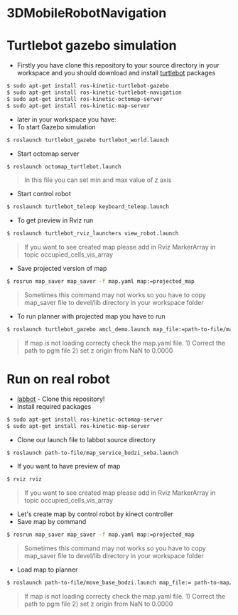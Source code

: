 # 3DMobileRobotNavigation

# Turtlebot gazebo simulation
- Firstly you have clone this repository to your source directory in your workspace and you should download and install [turtlebot] packages

```sh
$ sudo apt-get install ros-kinetic-turtlebot-gazebo 
$ sudo apt-get install ros-kinetic-turtlebot-navigation 
$ sudo apt-get install ros-kinetic-octomap-server
$ sudo apt-get install ros-kinetic-map-server


```
- later in your workspace you have:
- To start Gazebo simulation
 ```sh
$ roslaunch turtlebot_gazebo turtlebot_world.launch
```
  - Start octomap server
  ```sh
$ roslaunch octomap_turtlebot.launch
```
> In this file you can set min and max value of z axis
  - Start control robot
  ```sh
$ roslaunch turtlebot_teleop keyboard_teleop.launch
```
  - To get preview in Rviz run 
  ```sh
$ roslaunch turtlebot_rviz_launchers view_robot.launch
```
> If you want to see created map please add in Rviz MarkerArray in topic occupied_cells_vis_array

  - Save projected version of map
  ```sh
$ rosrun map_saver map_saver -f map.yaml map:=projected_map
```
> Sometimes this command may not works so you have to copy map_saver file to devel/lib directory in your workspace folder

- To run planner with projected map you have to run 
 ```sh
$ roslaunch turtlebot_gazebo amcl_demo.launch map_file:=path-to-file/map.yaml
```

> If map is not loading correcty check the map.yaml file. 1) Correct the path to pgm file 2) set z origin from NaN to 0.0000

# Run on real robot 

* [labbot] - Clone this repository!
* Install required packages
 ```sh
$ sudo apt-get install ros-kinetic-octomap-server
$ sudo apt-get install ros-kinetic-map-server


```
* Clone our launch file to labbot source directory 
 ```sh
$ roslaunch path-to-file/map_service_bodzi_seba.launch
```
* If you want to have preview of map
 ```sh
$ rviz rviz
```
> If you want to see created map please add in Rviz MarkerArray in topic occupied_cells_vis_array
* Let's create map by control robot by kinect controller
* Save map by command 
 ```sh
$ rosrun map_saver map_saver -f map.yaml map:=projected_map
```
> Sometimes this command may not works so you have to copy map_saver file to devel/lib directory in your workspace folder

* Load map to planner 
```sh
$ roslaunch path-to-file/move_base_bodzi.launch map_file:= path-to-map/map.yaml
```
> If map is not loading correcty check the map.yaml file. 1) Correct the path to pgm file 2) set z origin from NaN to 0.0000

   [labbot]: <https://github.com/PUTvision/ROS-labbot>
   [turtlebot]: <http://wiki.ros.org/Robots/TurtleBot>
  
